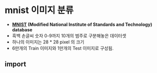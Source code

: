 # mnist 이미지 분류
- **[MNIST](https://ko.wikipedia.org/wiki/MNIST_%EB%8D%B0%EC%9D%B4%ED%84%B0%EB%B2%A0%EC%9D%B4%EC%8A%A4) (Modified National Institute of Standards and Technology) database**
- 흑백 손글씨 숫자 0-9까지 10개의 범주로 구분해놓은 데이터셋
- 하나의 이미지는 28 * 28 pixel 의 크기
- 6만개의 Train 이미지와 1만개의 Test 이미지로 구성됨.

## import 
